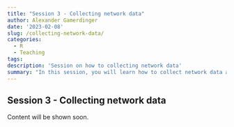 ```yaml
---
title: "Session 3 - Collecting network data"
author: Alexander Gamerdinger
date: '2023-02-08'
slug: /collecting-network-data/
categories:
  - R
  - Teaching
tags:
description: 'Session on how to collecting network data'
summary: "In this session, you will learn how to collect network data and how to construct network objects from new data sources. You will also have time to collect your own data set."
---
```


## Session 3 - Collecting network data

Content will be shown soon.




